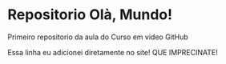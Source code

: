 # Repositorio Olà, Mundo!
 Primeiro repositorio da aula do Curso em video GitHub
 
 
 
 Essa linha eu adicionei diretamente no site! QUE IMPRECINATE!
